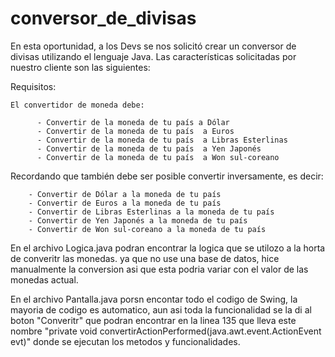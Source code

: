 # conversor_de_divisas

En esta oportunidad, a los Devs se nos solicitó crear un conversor de divisas utilizando el lenguaje Java. Las características solicitadas por nuestro cliente son las siguientes:

Requisitos:

    El convertidor de moneda debe:

          - Convertir de la moneda de tu país a Dólar
          - Convertir de la moneda de tu país  a Euros
          - Convertir de la moneda de tu país  a Libras Esterlinas
          - Convertir de la moneda de tu país  a Yen Japonés
          - Convertir de la moneda de tu país  a Won sul-coreano

Recordando que también debe ser posible convertir inversamente, es decir:

        - Convertir de Dólar a la moneda de tu país
        - Convertir de Euros a la moneda de tu país
        - Convertir de Libras Esterlinas a la moneda de tu país
        - Convertir de Yen Japonés a la moneda de tu país
        - Convertir de Won sul-coreano a la moneda de tu país

En el archivo Logica.java podran encontrar la logica que se utilozo a la horta de converitr las monedas.
ya que no use una base de datos, hice manualmente la conversion asi que esta podria variar con el valor de las monedas actual.

En el archivo Pantalla.java porsn encontar todo el codigo de Swing, la mayoria de codigo es automatico, aun asi toda la funcionalidad
se la di al boton "Converitr" que podran encontrar en la linea 135 que lleva este nombre
"private void convertirActionPerformed(java.awt.event.ActionEvent evt)"
donde se ejecutan los metodos y funcionalidades.
